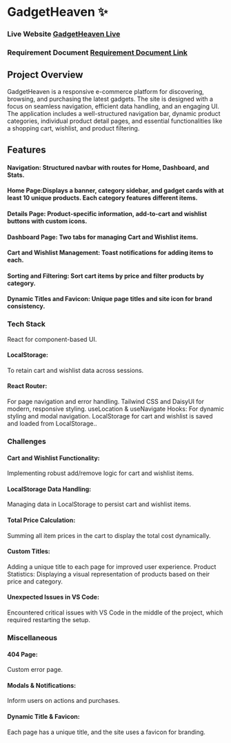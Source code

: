 
# GadgetHeaven ✨

### Live Website [GadgetHeaven Live](https://gadget-bd.surge.sh/)

### Requirement Document [Requirement Document Link](https://github.com/ProgrammingHero1/B10-A8-gadget-heaven)

## Project Overview
GadgetHeaven is a responsive e-commerce platform for discovering, browsing, and purchasing the latest gadgets. The site is designed with a focus on seamless navigation, efficient data handling, and an engaging UI. The application includes a well-structured navigation bar, dynamic product categories, individual product detail pages, and essential functionalities like a shopping cart, wishlist, and product filtering.

## Features
#### Navigation: Structured navbar with routes for Home, Dashboard, and Stats.
#### Home Page:Displays a banner, category sidebar, and gadget cards with at least 10 unique products. Each category features different items.
#### Details Page: Product-specific information, add-to-cart and wishlist buttons with custom icons.
#### Dashboard Page: Two tabs for managing Cart and Wishlist items.
#### Cart and Wishlist Management: Toast notifications for adding items to each.
#### Sorting and Filtering: Sort cart items by price and filter products by category.
#### Dynamic Titles and Favicon: Unique page titles and site icon for brand consistency.

### Tech Stack
React for component-based UI.
#### LocalStorage: 
To retain cart and wishlist data across sessions.
#### React Router: 
For page navigation and error handling.
Tailwind CSS and DaisyUI for modern, responsive styling.
useLocation & useNavigate Hooks: For dynamic styling and modal navigation.
LocalStorage for cart and wishlist is saved and loaded from LocalStorage..

### Challenges
#### Cart and Wishlist Functionality: 
Implementing robust add/remove logic for cart and wishlist items.
#### LocalStorage Data Handling: 
Managing data in LocalStorage to persist cart and wishlist items.
#### Total Price Calculation: 
Summing all item prices in the cart to display the total cost dynamically.
#### Custom Titles: 
Adding a unique title to each page for improved user experience.
Product Statistics: Displaying a visual representation of products based on their price and category.
#### Unexpected Issues in VS Code: 
Encountered critical issues with VS Code in the middle of the project, which required restarting the setup.


### Miscellaneous
#### 404 Page: 
Custom error page.
#### Modals & Notifications: 
Inform users on actions and purchases.
#### Dynamic Title & Favicon: 
Each page has a unique title, and the site uses a favicon for branding.